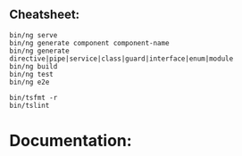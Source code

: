 ## Cheatsheet:

```
bin/ng serve
bin/ng generate component component-name
bin/ng generate directive|pipe|service|class|guard|interface|enum|module
bin/ng build
bin/ng test
bin/ng e2e

bin/tsfmt -r
bin/tslint
```



# Documentation:
